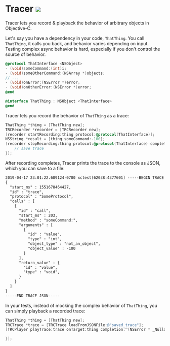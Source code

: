 # Tracer  <img src="https://img.shields.io/badge/Experimental-blue.svg">

Tracer lets you record & playback the behavior of arbitrary objects in Objective-C.

Let's say you have a dependency in your code, `ThatThing`. You call `ThatThing`, it calls you back, and behavior varies depending on input. Testing complex async behavior is hard, especially if you don't control the source of behavior.

```objective-c
@protocol ThatInterface <NSObject>
- (void)someCommand:(int)i;
- (void)someOtherCommand:(NSArray *)objects;
// ...
- (void)onError:(NSError *)error;
- (void)onOtherError:(NSError *)error;
@end

@interface ThatThing : NSObject <ThatInterface>
@end
```

Tracer lets you record the behavior of `ThatThing` as a trace:

```objective-c
ThatThing *thing = [ThatThing new];
TRCRecorder *recorder = [TRCRecorder new];
[recorder startRecording:thing protocol:@protocol(ThatInterface)];
NSString *result = [thing someCommand:-100];
[recorder stopRecording:thing protocol:@protocol(ThatInterface) completion:^(TRCTrace *trace, NSError *error) {
    // save trace
}];
```

After recording completes, Tracer prints the trace to the console as JSON, which you can save to a file:

```txt
2019-04-17 23:01:22.689124-0700 xctest[62038:4377601] -----BEGIN TRACE JSON-----
{
  "start_ms" : 1551678464427,
  "id" : "trace",
  "protocol" : "SomeProtocol",
  "calls" : [
    {
      "id" : "call",
      "start_ms" : 203,
      "method" : "someCommand:",
      "arguments" : [
        {
          "id" : "value",
          "type" : "int",
          "object_type" : "not_an_object",
          "object_value" : -100
        }
      ],
      "return_value" : {
        "id" : "value",
        "type" : "void",
      }
    }
  ]
}
-----END TRACE JSON-----
```

In your tests, instead of mocking the complex behavior of `ThatThing`, you can simply playback a recorded trace:

```objective-c
ThatThing *thing = [ThatThing new];
TRCTrace *trace = [TRCTrace loadFromJSONFile:@"saved_trace"];
[TRCPlayer playTrace:trace onTarget:thing completion:^(NSError * _Nullable error) {

}];
```



